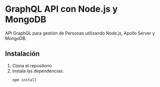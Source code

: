 # GraphQL API con Node.js y MongoDB

API GraphQL para gestión de Personas utilizando Node.js, Apollo Server y MongoDB.

## Instalación

1. Clona el repositorio
2. Instala las dependencias:
   ```bash
   npm install